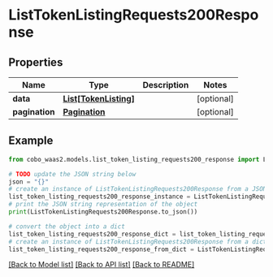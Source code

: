 # ListTokenListingRequests200Response


## Properties

Name | Type | Description | Notes
------------ | ------------- | ------------- | -------------
**data** | [**List[TokenListing]**](TokenListing.md) |  | [optional] 
**pagination** | [**Pagination**](Pagination.md) |  | [optional] 

## Example

```python
from cobo_waas2.models.list_token_listing_requests200_response import ListTokenListingRequests200Response

# TODO update the JSON string below
json = "{}"
# create an instance of ListTokenListingRequests200Response from a JSON string
list_token_listing_requests200_response_instance = ListTokenListingRequests200Response.from_json(json)
# print the JSON string representation of the object
print(ListTokenListingRequests200Response.to_json())

# convert the object into a dict
list_token_listing_requests200_response_dict = list_token_listing_requests200_response_instance.to_dict()
# create an instance of ListTokenListingRequests200Response from a dict
list_token_listing_requests200_response_from_dict = ListTokenListingRequests200Response.from_dict(list_token_listing_requests200_response_dict)
```
[[Back to Model list]](../README.md#documentation-for-models) [[Back to API list]](../README.md#documentation-for-api-endpoints) [[Back to README]](../README.md)



